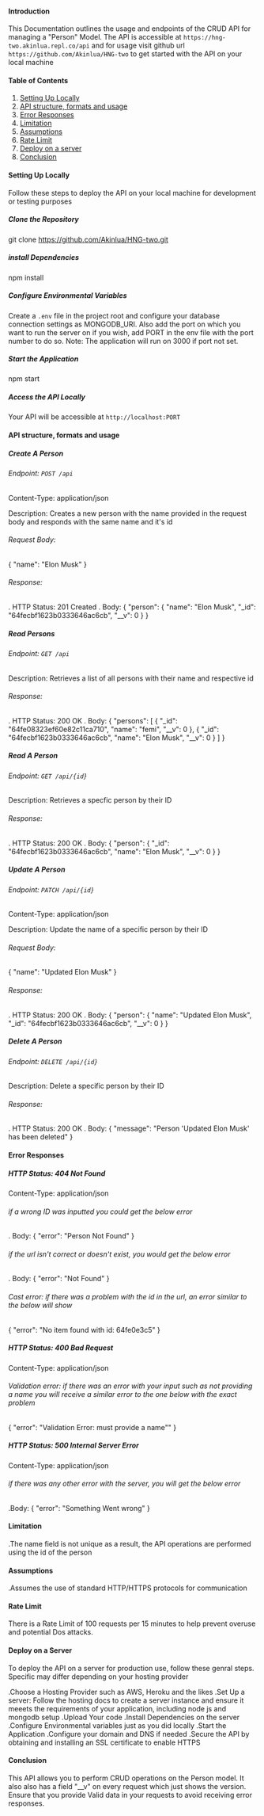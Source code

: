 
#### Introduction

This Documentation outlines the usage and endpoints of the CRUD API for managing a "Person" Model. The API is accessible at `https://hng-two.akinlua.repl.co/api` and for usage visit github url `https://github.com/Akinlua/HNG-two` to get started with the API on your local machine

#### Table of Contents
1. [Setting Up Locally](#setting-up-locally)
2. [API structure, formats and usage](#api-structure,-formats-and-usage)
3. [Error Responses](#error-responses)
4. [Limitation](#limitation)
5. [Assumptions](#assumptions)
6. [Rate Limit](#rate-limit)
7. [Deploy on a server](#deploy-on-a-server)
8. [Conclusion](#conclusion)


#### Setting Up Locally
Follow these steps to deploy the API on your local machine for development or testing purposes

##### Clone the Repository
git clone  https://github.com/Akinlua/HNG-two.git

##### install Dependencies
npm install

##### Configure Environmental Variables
Create a `.env` file in the project root and configure your database connection settings as MONGODB_URI.
Also add the port on which you want to run the server on if you wish, add PORT in the env file with the port number to do so. Note: The application will run on 3000 if port not set.

##### Start the Application
npm start

##### Access the API Locally
Your API will be accessible at `http://localhost:PORT`

#### API structure, formats and usage

##### Create A Person

###### Endpoint: `POST /api`

Content-Type: application/json

Description: Creates a new person with the name provided in the request body and responds with the same name and it's id

###### Request Body: 
{
    "name": "Elon Musk"
}
###### Response: 
. HTTP Status: 201 Created
. Body: 
{
    "person": {
        "name": "Elon Musk",
        "_id": "64fecbf1623b0333646ac6cb",
        "__v": 0
    }
}


##### Read Persons

###### Endpoint: `GET /api`

Description: Retrieves a list of all persons with their name and respective id

###### Response: 
. HTTP Status: 200 OK
. Body: 
{
    "persons": [
        {
            "_id": "64fe08323ef60e82c11ca710",
            "name": "femi",
            "__v": 0
        },
        {
            "_id": "64fecbf1623b0333646ac6cb",
            "name": "Elon Musk",
            "__v": 0
        }
    ]
}


##### Read A Person

###### Endpoint: `GET /api/{id}`

Description: Retrieves a specfic person by their ID

###### Response: 
. HTTP Status: 200 OK
. Body: 
{
    "person": {
        "_id": "64fecbf1623b0333646ac6cb",
        "name": "Elon Musk",
        "__v": 0
    }
}


##### Update A Person

###### Endpoint: `PATCH /api/{id}`

Content-Type: application/json

Description: Update the name of a specific person by their ID

###### Request Body: 
{
    "name": "Updated Elon Musk"
}
###### Response: 
. HTTP Status: 200 OK
. Body: 
{
    "person": {
        "name": "Updated Elon Musk",
        "_id": "64fecbf1623b0333646ac6cb",
        "__v": 0
    }
}


##### Delete A Person

###### Endpoint: `DELETE /api/{id}`

Description: Delete a specific person by their ID

###### Response: 
. HTTP Status: 200  OK
. Body: 
{
    "message": "Person 'Updated Elon Musk' has been deleted"
}

#### Error Responses

##### HTTP Status: 404 Not Found
Content-Type: application/json

###### if a wrong ID was inputted you could get the below error
. Body: 
{
    "error": "Person Not Found"
}
###### if the url isn't correct or doesn't exist, you would get the below error
. Body: 
{
    "error": "Not Found"
}

###### Cast error: if there was a problem with the id in the url, an error similar to the below will show
{
    "error": "No item found with id: 64fe0e3c5"
}

##### HTTP Status: 400 Bad Request
Content-Type: application/json

###### Validation error: if there was an error with your input such as not providing a name you will receive a similar error to the one below with the exact problem
{
    "error": "Validation Error: must provide a name""
}

##### HTTP Status: 500 Internal Server Error
Content-Type: application/json

###### if there was any other error with the server, you will get the below error
.Body:
{
    "error": "Something Went wrong"
}

#### Limitation
.The name field is not unique as a result, the API operations are performed using the id of the person

#### Assumptions
.Assumes the use of standard HTTP/HTTPS protocols for communication

#### Rate Limit
There is a Rate Limit of 100 requests per 15 minutes to help prevent overuse and potential Dos attacks.

#### Deploy on a Server
To deploy the API on a server for production use, follow these genral steps. Specific may differ depending on your hosting provider

.Choose a Hosting Provider such as AWS, Heroku and the likes
.Set Up a server: Follow the hosting docs to create a server instance and ensure it meeets the requirements of your application, including node js and mongodb setup
.Upload Your code
.Install Dependencies on the server
.Configure Environmental variables just as you did locally 
.Start the Application
.Configure your domain and DNS if needed 
.Secure the API by obtaining and installing an SSL certificate to enable HTTPS 


#### Conclusion
This API allows you to perform CRUD operations on the Person model. It also also has a field "__v" on every request which just shows the version.  Ensure that you provide Valid data in your requests to avoid receiving error responses.